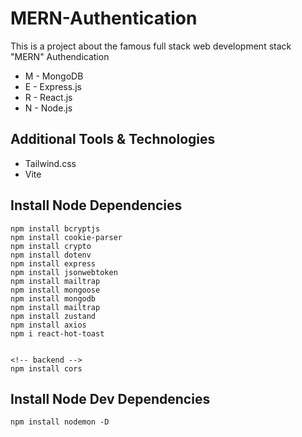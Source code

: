 # MERN-Authentication
This is a project about the famous full stack web development stack "MERN" Authendication 
* M - MongoDB
* E - Express.js
* R - React.js
* N - Node.js

## Additional Tools & Technologies
- Tailwind.css
- Vite

## Install Node Dependencies
```
npm install bcryptjs
npm install cookie-parser
npm install crypto
npm install dotenv
npm install express
npm install jsonwebtoken
npm install mailtrap
npm install mongoose
npm install mongodb
npm install mailtrap
npm install zustand
npm install axios
npm i react-hot-toast


<!-- backend -->
npm install cors
```

## Install Node Dev Dependencies
```
npm install nodemon -D
```